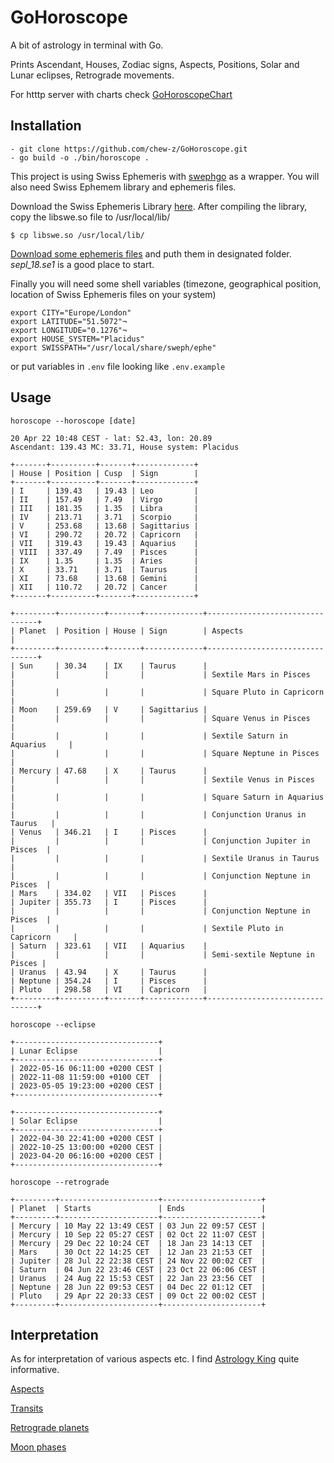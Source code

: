 # GoHoroscope

A bit of astrology in terminal with Go.

Prints Ascendant, Houses, Zodiac signs, Aspects, Positions, Solar and Lunar eclipses, Retrograde movements.

For htttp server with charts check [GoHoroscopeChart](https://github.com/chew-z/GoHoroscopeChart)

## Installation

```
- git clone https://github.com/chew-z/GoHoroscope.git
- go build -o ./bin/horoscope .
```

This project is using Swiss Ephemeris with [swephgo](https://github.com/mshafiee/swephgo) as a wrapper. You will also need Swiss Ephemem library and ephemeris files.

Download the Swiss Ephemeris Library [here](https://www.astro.com/ftp/swisseph/). After compiling the library, copy the libswe.so file to /usr/local/lib/

```
$ cp libswe.so /usr/local/lib/
```

[Download some ephemeris files](https://www.astro.com/ftp/swisseph/ephe/) and puth them in designated folder. _sepl_18.se1_ is a good place to start.

Finally you will need some shell variables (timezone, geographical position, location of Swiss Ephemeris files on your system)

```
export CITY="Europe/London"
export LATITUDE="51.5072"¬
export LONGITUDE="0.1276"¬
export HOUSE_SYSTEM="Placidus"
export SWISSPATH="/usr/local/share/sweph/ephe"
```

or put variables in `.env` file looking like `.env.example`

## Usage

```
horoscope --horoscope [date]

20 Apr 22 10:48 CEST - lat: 52.43, lon: 20.89
Ascendant: 139.43 MC: 33.71, House system: Placidus

+-------+----------+-------+-------------+
| House | Position | Cusp  | Sign        |
+-------+----------+-------+-------------+
| I     | 139.43   | 19.43 | Leo         |
| II    | 157.49   | 7.49  | Virgo       |
| III   | 181.35   | 1.35  | Libra       |
| IV    | 213.71   | 3.71  | Scorpio     |
| V     | 253.68   | 13.68 | Sagittarius |
| VI    | 290.72   | 20.72 | Capricorn   |
| VII   | 319.43   | 19.43 | Aquarius    |
| VIII  | 337.49   | 7.49  | Pisces      |
| IX    | 1.35     | 1.35  | Aries       |
| X     | 33.71    | 3.71  | Taurus      |
| XI    | 73.68    | 13.68 | Gemini      |
| XII   | 110.72   | 20.72 | Cancer      |
+-------+----------+-------+-------------+

+---------+----------+-------+-------------+--------------------------------+
| Planet  | Position | House | Sign        | Aspects                        |
+---------+----------+-------+-------------+--------------------------------+
| Sun     | 30.34    | IX    | Taurus      |
|         |          |       |             | Sextile Mars in Pisces         |
|         |          |       |             | Square Pluto in Capricorn      |
| Moon    | 259.69   | V     | Sagittarius |
|         |          |       |             | Square Venus in Pisces         |
|         |          |       |             | Sextile Saturn in Aquarius     |
|         |          |       |             | Square Neptune in Pisces       |
| Mercury | 47.68    | X     | Taurus      |
|         |          |       |             | Sextile Venus in Pisces        |
|         |          |       |             | Square Saturn in Aquarius      |
|         |          |       |             | Conjunction Uranus in Taurus   |
| Venus   | 346.21   | I     | Pisces      |
|         |          |       |             | Conjunction Jupiter in Pisces  |
|         |          |       |             | Sextile Uranus in Taurus       |
|         |          |       |             | Conjunction Neptune in Pisces  |
| Mars    | 334.02   | VII   | Pisces      |
| Jupiter | 355.73   | I     | Pisces      |
|         |          |       |             | Conjunction Neptune in Pisces  |
|         |          |       |             | Sextile Pluto in Capricorn     |
| Saturn  | 323.61   | VII   | Aquarius    |
|         |          |       |             | Semi-sextile Neptune in Pisces |
| Uranus  | 43.94    | X     | Taurus      |
| Neptune | 354.24   | I     | Pisces      |
| Pluto   | 298.58   | VI    | Capricorn   |
+---------+----------+-------+-------------+--------------------------------+

```

```
horoscope --eclipse

+--------------------------------+
| Lunar Eclipse                  |
+--------------------------------+
| 2022-05-16 06:11:00 +0200 CEST |
| 2022-11-08 11:59:00 +0100 CET  |
| 2023-05-05 19:23:00 +0200 CEST |
+--------------------------------+

+--------------------------------+
| Solar Eclipse                  |
+--------------------------------+
| 2022-04-30 22:41:00 +0200 CEST |
| 2022-10-25 13:00:00 +0200 CEST |
| 2023-04-20 06:16:00 +0200 CEST |
+--------------------------------+

```

```
horoscope --retrograde

+---------+----------------------+----------------------+
| Planet  | Starts               | Ends                 |
+---------+----------------------+----------------------+
| Mercury | 10 May 22 13:49 CEST | 03 Jun 22 09:57 CEST |
| Mercury | 10 Sep 22 05:27 CEST | 02 Oct 22 11:07 CEST |
| Mercury | 29 Dec 22 10:24 CET  | 18 Jan 23 14:13 CET  |
| Mars    | 30 Oct 22 14:25 CET  | 12 Jan 23 21:53 CET  |
| Jupiter | 28 Jul 22 22:38 CEST | 24 Nov 22 00:02 CET  |
| Saturn  | 04 Jun 22 23:46 CEST | 23 Oct 22 06:06 CEST |
| Uranus  | 24 Aug 22 15:53 CEST | 22 Jan 23 23:56 CET  |
| Neptune | 28 Jun 22 09:53 CEST | 04 Dec 22 01:12 CET  |
| Pluto   | 29 Apr 22 20:33 CEST | 09 Oct 22 00:02 CEST |
+---------+----------------------+----------------------+

```

## Interpretation

As for interpretation of various aspects etc. I find [Astrology King](https://astrologyking.com/) quite informative.

[Aspects](https://astrologyking.com/aspects/)

[Transits](https://astrologyking.com/transits/)

[Retrograde planets](https://astrologyking.com/retrograde/)

[Moon phases](https://astrologyking.com/2022-moon-phases-calendar/)
